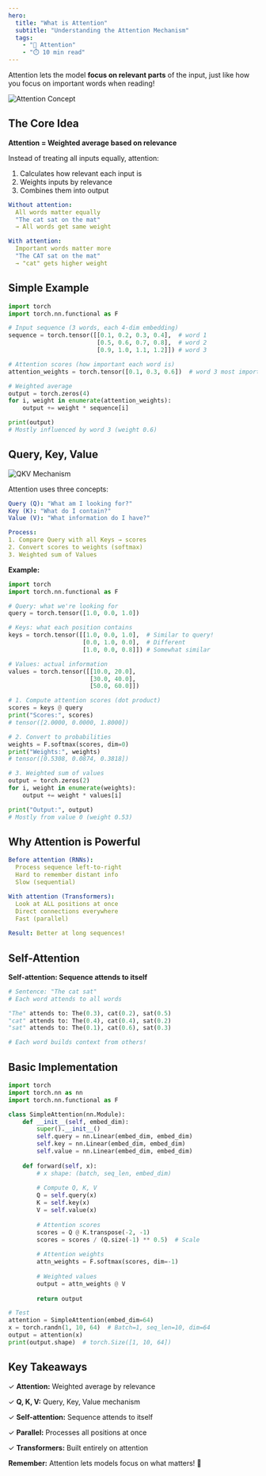```yaml
---
hero:
  title: "What is Attention"
  subtitle: "Understanding the Attention Mechanism"
  tags:
    - "🎯 Attention"
    - "⏱️ 10 min read"
---
```


Attention lets the model **focus on relevant parts** of the input, just like how you focus on important words when reading!

![Attention Concept](/content/learn/attention-mechanism/what-is-attention/attention-concept.png)

## The Core Idea

**Attention = Weighted average based on relevance**

Instead of treating all inputs equally, attention:
1. Calculates how relevant each input is
2. Weights inputs by relevance
3. Combines them into output

```yaml
Without attention:
  All words matter equally
  "The cat sat on the mat"
  → All words get same weight

With attention:
  Important words matter more
  "The CAT sat on the mat"
  → "cat" gets higher weight
```

## Simple Example

```python
import torch
import torch.nn.functional as F

# Input sequence (3 words, each 4-dim embedding)
sequence = torch.tensor([[0.1, 0.2, 0.3, 0.4],  # word 1
                         [0.5, 0.6, 0.7, 0.8],  # word 2
                         [0.9, 1.0, 1.1, 1.2]]) # word 3

# Attention scores (how important each word is)
attention_weights = torch.tensor([0.1, 0.3, 0.6])  # word 3 most important

# Weighted average
output = torch.zeros(4)
for i, weight in enumerate(attention_weights):
    output += weight * sequence[i]

print(output)
# Mostly influenced by word 3 (weight 0.6)
```

## Query, Key, Value

![QKV Mechanism](/content/learn/attention-mechanism/what-is-attention/qkv-mechanism.png)

Attention uses three concepts:

```yaml
Query (Q): "What am I looking for?"
Key (K): "What do I contain?"
Value (V): "What information do I have?"

Process:
1. Compare Query with all Keys → scores
2. Convert scores to weights (softmax)
3. Weighted sum of Values
```

**Example:**

```python
import torch
import torch.nn.functional as F

# Query: what we're looking for
query = torch.tensor([1.0, 0.0, 1.0])

# Keys: what each position contains
keys = torch.tensor([[1.0, 0.0, 1.0],  # Similar to query!
                     [0.0, 1.0, 0.0],  # Different
                     [1.0, 0.0, 0.8]]) # Somewhat similar

# Values: actual information
values = torch.tensor([[10.0, 20.0],
                       [30.0, 40.0],
                       [50.0, 60.0]])

# 1. Compute attention scores (dot product)
scores = keys @ query
print("Scores:", scores)
# tensor([2.0000, 0.0000, 1.8000])

# 2. Convert to probabilities
weights = F.softmax(scores, dim=0)
print("Weights:", weights)
# tensor([0.5308, 0.0874, 0.3818])

# 3. Weighted sum of values
output = torch.zeros(2)
for i, weight in enumerate(weights):
    output += weight * values[i]

print("Output:", output)
# Mostly from value 0 (weight 0.53)
```

## Why Attention is Powerful

```yaml
Before attention (RNNs):
  Process sequence left-to-right
  Hard to remember distant info
  Slow (sequential)

With attention (Transformers):
  Look at ALL positions at once
  Direct connections everywhere
  Fast (parallel)
  
Result: Better at long sequences!
```

## Self-Attention

**Self-attention: Sequence attends to itself**

```python
# Sentence: "The cat sat"
# Each word attends to all words

"The" attends to: The(0.3), cat(0.2), sat(0.5)
"cat" attends to: The(0.4), cat(0.4), sat(0.2)
"sat" attends to: The(0.1), cat(0.6), sat(0.3)

# Each word builds context from others!
```

## Basic Implementation

```python
import torch
import torch.nn as nn
import torch.nn.functional as F

class SimpleAttention(nn.Module):
    def __init__(self, embed_dim):
        super().__init__()
        self.query = nn.Linear(embed_dim, embed_dim)
        self.key = nn.Linear(embed_dim, embed_dim)
        self.value = nn.Linear(embed_dim, embed_dim)
    
    def forward(self, x):
        # x shape: (batch, seq_len, embed_dim)
        
        # Compute Q, K, V
        Q = self.query(x)
        K = self.key(x)
        V = self.value(x)
        
        # Attention scores
        scores = Q @ K.transpose(-2, -1)
        scores = scores / (Q.size(-1) ** 0.5)  # Scale
        
        # Attention weights
        attn_weights = F.softmax(scores, dim=-1)
        
        # Weighted values
        output = attn_weights @ V
        
        return output

# Test
attention = SimpleAttention(embed_dim=64)
x = torch.randn(1, 10, 64)  # Batch=1, seq_len=10, dim=64
output = attention(x)
print(output.shape)  # torch.Size([1, 10, 64])
```

## Key Takeaways

✓ **Attention:** Weighted average by relevance

✓ **Q, K, V:** Query, Key, Value mechanism

✓ **Self-attention:** Sequence attends to itself

✓ **Parallel:** Processes all positions at once

✓ **Transformers:** Built entirely on attention

**Remember:** Attention lets models focus on what matters! 🎉
